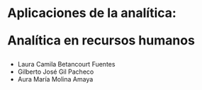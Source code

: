# Aplicaciones de la analítica: <p><b>Analítica en recursos humanos</b></p>

* Laura Camila Betancourt Fuentes
* Gilberto José Gil Pacheco
* Aura María Molina Amaya

